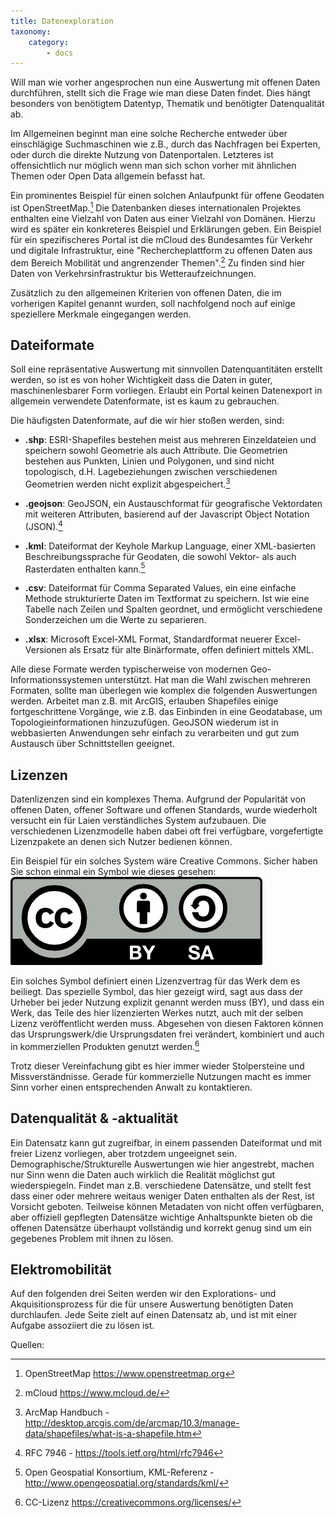 ```yaml
---
title: Datenexploration
taxonomy:
    category:
        - docs
---
```

Will man wie vorher angesprochen nun eine Auswertung mit offenen Daten durchführen, stellt sich die Frage wie man diese Daten findet. Dies hängt besonders von benötigtem Datentyp, Thematik und benötigter Datenqualität ab.

Im Allgemeinen beginnt man eine solche Recherche entweder über einschlägige Suchmaschinen wie z.B., durch das Nachfragen bei Experten, oder durch die direkte Nutzung von Datenportalen. Letzteres ist offensichtlich nur möglich wenn man sich schon vorher mit ähnlichen Themen oder Open Data allgemein befasst hat.

Ein prominentes Beispiel für einen solchen Anlaufpunkt für offene Geodaten ist OpenStreetMap.[^1] Die Datenbanken dieses internationalen Projektes enthalten eine Vielzahl von Daten aus einer Vielzahl von Domänen. Hierzu wird es später ein konkreteres Beispiel und Erklärungen geben. Ein Beispiel für ein spezifischeres Portal ist die mCloud des Bundesamtes für Verkehr und digitale Infrastruktur, eine "Rechercheplattform zu offenen Daten aus dem Bereich Mobilität und angrenzender Themen".[^2] Zu finden sind hier Daten von Verkehrsinfrastruktur bis Wetteraufzeichnungen.

Zusätzlich zu den allgemeinen Kriterien von offenen Daten, die im vorherigen Kapitel genannt wurden, soll nachfolgend noch auf einige speziellere Merkmale eingegangen werden.

## Dateiformate
Soll eine repräsentative Auswertung mit sinnvollen Datenquantitäten erstellt werden, so ist es von hoher Wichtigkeit dass die Daten in guter, maschinenlesbarer Form vorliegen. Erlaubt ein Portal keinen Datenexport in allgemein verwendete Datenformate, ist es kaum zu gebrauchen.

Die häufigsten Datenformate, auf die wir hier stoßen werden, sind:
* **.shp**: ESRI-Shapefiles bestehen meist aus mehreren Einzeldateien und speichern sowohl Geometrie als auch Attribute. Die Geometrien bestehen aus Punkten, Linien und Polygonen, und sind nicht topologisch, d.H. Lagebeziehungen zwischen verschiedenen Geometrien werden nicht explizit abgespeichert.[^3]

* **.geojson**: GeoJSON, ein Austauschformat für geografische Vektordaten mit weiteren Attributen, basierend auf der Javascript Object Notation (JSON).[^4]

* **.kml**: Dateiformat der Keyhole Markup Language, einer XML-basierten Beschreibungssprache für Geodaten, die sowohl Vektor- als auch Rasterdaten enthalten kann.[^5]

* **.csv**: Dateiformat für Comma Separated Values, ein eine einfache Methode strukturierte Daten im Textformat zu speichern. Ist wie eine Tabelle nach Zeilen und Spalten geordnet, und ermöglicht verschiedene Sonderzeichen um die Werte zu separieren.

* **.xlsx**: Microsoft Excel-XML Format, Standardformat neuerer Excel-Versionen als Ersatz für alte Binärformate, offen definiert mittels XML.

Alle diese Formate werden typischerweise von modernen Geo-Informationssystemen unterstützt. Hat man die Wahl zwischen mehreren Formaten, sollte man überlegen wie komplex die folgenden Auswertungen werden. Arbeitet man z.B. mit ArcGIS, erlauben Shapefiles einige fortgeschrittene Vorgänge, wie z.B. das Einbinden in eine Geodatabase, um Topologieinformationen hinzuzufügen. GeoJSON wiederum ist in webbasierten Anwendungen sehr einfach zu verarbeiten und gut zum Austausch über Schnittstellen geeignet.

## Lizenzen
Datenlizenzen sind ein komplexes Thema. Aufgrund der Popularität von offenen Daten, offener Software und offenen Standards, wurde wiederholt versucht ein für Laien verständliches System aufzubauen. Die verschiedenen Lizenzmodelle haben dabei oft frei verfügbare, vorgefertigte Lizenzpakete an denen sich Nutzer bedienen können.

Ein Beispiel für ein solches System wäre Creative Commons. Sicher haben Sie schon einmal ein Symbol wie dieses gesehen:
![](cc-by-sa.png)

Ein solches Symbol definiert einen Lizenzvertrag für das Werk dem es beiliegt. Das spezielle Symbol, das hier gezeigt wird, sagt aus dass der Urheber bei jeder Nutzung explizit genannt werden muss (BY), und dass ein Werk, das Teile des hier lizenzierten Werkes nutzt, auch mit der selben Lizenz veröffentlicht werden muss. Abgesehen von diesen Faktoren können das Ursprungswerk/die Ursprungsdaten frei verändert, kombiniert und auch in kommerziellen Produkten genutzt werden.[^6]

Trotz dieser Vereinfachung gibt es hier immer wieder Stolpersteine und Missverständnisse. Gerade für kommerzielle Nutzungen macht es immer Sinn vorher einen entsprechenden Anwalt zu kontaktieren.

## Datenqualität & -aktualität
Ein Datensatz kann gut zugreifbar, in einem passenden Dateiformat und mit freier Lizenz vorliegen, aber trotzdem ungeeignet sein. Demographische/Strukturelle Auswertungen wie hier angestrebt, machen nur Sinn wenn die Daten auch wirklich die Realität möglichst gut wiederspiegeln. Findet man z.B. verschiedene Datensätze, und stellt fest dass einer oder mehrere weitaus weniger Daten enthalten als der Rest, ist Vorsicht geboten. Teilweise können Metadaten von nicht offen verfügbaren, aber offiziell gepflegten Datensätze wichtige Anhaltspunkte bieten ob die offenen Datensätze überhaupt vollständig und korrekt genug sind um ein gegebenes Problem mit ihnen zu lösen.

## Elektromobilität
Auf den folgenden drei Seiten werden wir den Explorations- und Akquisitionsprozess für die für unsere Auswertung benötigten Daten durchlaufen. Jede Seite zielt auf einen Datensatz ab, und ist mit einer Aufgabe assoziiert die zu lösen ist.

Quellen:

[^1]: OpenStreetMap https://www.openstreetmap.org
[^2]: mCloud https://www.mcloud.de/
[^3]: ArcMap Handbuch - http://desktop.arcgis.com/de/arcmap/10.3/manage-data/shapefiles/what-is-a-shapefile.htm
[^4]: RFC 7946 - https://tools.ietf.org/html/rfc7946
[^5]: Open Geospatial Konsortium, KML-Referenz - http://www.opengeospatial.org/standards/kml/
[^6]: CC-Lizenz https://creativecommons.org/licenses/
